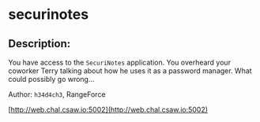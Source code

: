 
# securinotes
## Description:
You have access to the `SecuriNotes` application. You overheard your coworker Terry talking about how he uses it as a password manager. What could possibly go wrong...

Author: `h34d4ch3`, RangeForce

[http://web.chal.csaw.io:5002](http://web.chal.csaw.io:5002)

